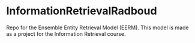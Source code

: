 # InformationRetrievalRadboud
Repo for the Ensemble Entity Retrieval Model (EERM). This model is made as a project for the Information Retrieval course.
